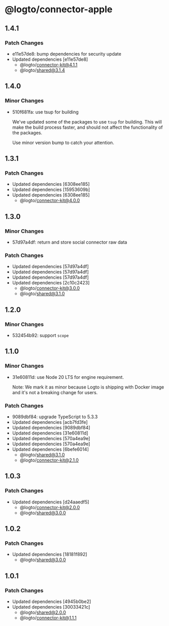 # @logto/connector-apple

## 1.4.1

### Patch Changes

- e11e57de8: bump dependencies for security update
- Updated dependencies [e11e57de8]
  - @logto/connector-kit@4.1.1
  - @logto/shared@3.1.4

## 1.4.0

### Minor Changes

- 510f681fa: use tsup for building

  We've updated some of the packages to use `tsup` for building. This will make the build process faster, and should not affect the functionality of the packages.

  Use minor version bump to catch your attention.

## 1.3.1

### Patch Changes

- Updated dependencies [6308ee185]
- Updated dependencies [15953609b]
- Updated dependencies [6308ee185]
  - @logto/connector-kit@4.0.0

## 1.3.0

### Minor Changes

- 57d97a4df: return and store social connector raw data

### Patch Changes

- Updated dependencies [57d97a4df]
- Updated dependencies [57d97a4df]
- Updated dependencies [57d97a4df]
- Updated dependencies [2c10c2423]
  - @logto/connector-kit@3.0.0
  - @logto/shared@3.1.0

## 1.2.0

### Minor Changes

- 532454b92: support `scope`

## 1.1.0

### Minor Changes

- 31e60811d: use Node 20 LTS for engine requirement.

  Note: We mark it as minor because Logto is shipping with Docker image and it's not a breaking change for users.

### Patch Changes

- 9089dbf84: upgrade TypeScript to 5.3.3
- Updated dependencies [acb7fd3fe]
- Updated dependencies [9089dbf84]
- Updated dependencies [31e60811d]
- Updated dependencies [570a4ea9e]
- Updated dependencies [570a4ea9e]
- Updated dependencies [6befe6014]
  - @logto/shared@3.1.0
  - @logto/connector-kit@2.1.0

## 1.0.3

### Patch Changes

- Updated dependencies [d24aaedf5]
  - @logto/connector-kit@2.0.0
  - @logto/shared@3.0.0

## 1.0.2

### Patch Changes

- Updated dependencies [18181f892]
  - @logto/shared@3.0.0

## 1.0.1

### Patch Changes

- Updated dependencies [4945b0be2]
- Updated dependencies [30033421c]
  - @logto/shared@2.0.0
  - @logto/connector-kit@1.1.1
